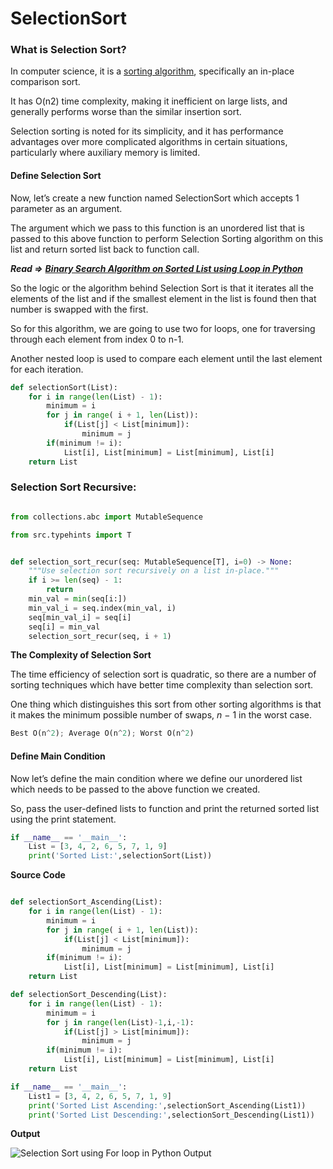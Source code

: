 # SelectionSort

### What is Selection Sort?

In computer science, it is a [sorting algorithm](https://en.wikipedia.org/wiki/Selection_sort), specifically an in-place comparison sort.

It has O\(n2\) time complexity, making it inefficient on large lists, and generally performs worse than the similar insertion sort.

Selection sorting is noted for its simplicity, and it has performance advantages over more complicated algorithms in certain situations, particularly where auxiliary memory is limited.

#### Define Selection Sort

Now, let’s create a new function named SelectionSort which accepts 1 parameter as an argument.

The argument which we pass to this function is an unordered list that is passed to this above function to perform Selection Sorting algorithm on this list and return sorted list back to function call.

_**Read =&gt;**_ [_**Binary Search Algorithm on Sorted List using Loop in Python**_](https://codezup.com//binary-search-algorithm-sorted-list-loop-python/)

So the logic or the algorithm behind Selection Sort is that it iterates all the elements of the list and if the smallest element in the list is found then that number is swapped with the first.

So for this algorithm, we are going to use two for loops, one for traversing through each element from index 0 to n-1.

Another nested loop is used to compare each element until the last element for each iteration.

```python
def selectionSort(List):
    for i in range(len(List) - 1):
        minimum = i
        for j in range( i + 1, len(List)):
            if(List[j] < List[minimum]):
                minimum = j
        if(minimum != i):
            List[i], List[minimum] = List[minimum], List[i]
    return List
```

### Selection Sort Recursive:

```py

from collections.abc import MutableSequence

from src.typehints import T


def selection_sort_recur(seq: MutableSequence[T], i=0) -> None:
    """Use selection sort recursively on a list in-place."""
    if i >= len(seq) - 1:
        return
    min_val = min(seq[i:])
    min_val_i = seq.index(min_val, i)
    seq[min_val_i] = seq[i]
    seq[i] = min_val
    selection_sort_recur(seq, i + 1)


```

**The Complexity of Selection Sort**

The time efficiency of selection sort is quadratic, so there are a number of sorting techniques which have better time complexity than selection sort.

One thing which distinguishes this sort from other sorting algorithms is that it makes the minimum possible number of swaps, _n_ − 1 in the worst case.

```python
Best O(n^2); Average O(n^2); Worst O(n^2)
```

#### Define Main Condition

Now let’s define the main condition where we define our unordered list which needs to be passed to the above function we created.

So, pass the user-defined lists to function and print the returned sorted list using the print statement.

```python
if __name__ == '__main__':
    List = [3, 4, 2, 6, 5, 7, 1, 9]
    print('Sorted List:',selectionSort(List))
```

**Source Code**

```python

def selectionSort_Ascending(List):
    for i in range(len(List) - 1):
        minimum = i
        for j in range( i + 1, len(List)):
            if(List[j] < List[minimum]):
                minimum = j
        if(minimum != i):
            List[i], List[minimum] = List[minimum], List[i]
    return List

def selectionSort_Descending(List):
    for i in range(len(List) - 1):
        minimum = i
        for j in range(len(List)-1,i,-1):
            if(List[j] > List[minimum]):
                minimum = j
        if(minimum != i):
            List[i], List[minimum] = List[minimum], List[i]
    return List

if __name__ == '__main__':
    List1 = [3, 4, 2, 6, 5, 7, 1, 9]
    print('Sorted List Ascending:',selectionSort_Ascending(List1))
    print('Sorted List Descending:',selectionSort_Descending(List1))
```

**Output**

![Selection Sort using For loop in Python Output](https://i2.wp.com/codezup.com/wp-content/uploads/2020/01/Selection-Sort-using-For-loop-in-Python-Output.png?resize=665%2C129&ssl=1)
